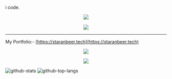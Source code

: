 
i code.

<p align="center">
    <img src="https://skillicons.dev/icons?i=html,css,sass,tailwindcss,materialui,javascript,typescript,react,redux,nextjs,nodejs,express,mongodb,figma,blender&perline=5" />
</p>


<p align="center" style="margin-top:1rem;">
<img align="center" src="https://github-readme-streak-stats.herokuapp.com/?user=staranbeer" />
</p>

___
My Portfolio:-
[https://staranbeer.tech](https://staranbeer.tech)


<p align="center"><img src="https://github-readme-stats.vercel.app/api?username=staranbeer&show_icons=true"/></p>
<div align="center">

<a herf="">![](https://komarev.com/ghpvc/?username=staranber&style=for-the-badge) </a>

</div>

<img src="https://github-readme-stats.vercel.app/api?username=staranbeer&show_icons=true&theme=radical&hide=stars&count_private=true" alt="github-stats" />
   <img src="https://github-readme-stats.vercel.app/api/top-langs/?username=staranbeer&layout=compact&exclude_repo=miniProj&theme=radical" alt="github-top-langs" />
